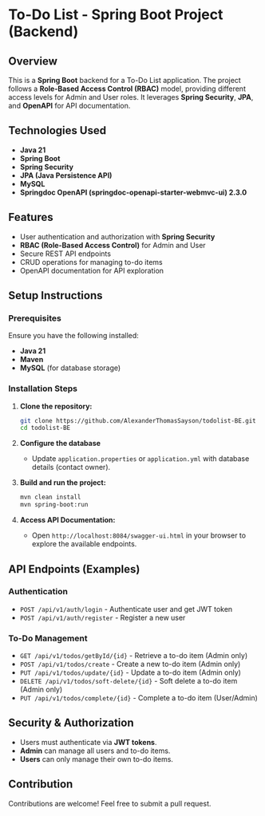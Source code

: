 # To-Do List - Spring Boot Project (Backend)

## Overview
This is a **Spring Boot** backend for a To-Do List application. The project follows a **Role-Based Access Control (RBAC)** model, providing different access levels for Admin and User roles. It leverages **Spring Security**, **JPA**, and **OpenAPI** for API documentation.

## Technologies Used
- **Java 21**
- **Spring Boot**
- **Spring Security**
- **JPA (Java Persistence API)**
- **MySQL**
- **Springdoc OpenAPI (springdoc-openapi-starter-webmvc-ui) 2.3.0**

## Features
- User authentication and authorization with **Spring Security**
- **RBAC (Role-Based Access Control)** for Admin and User
- Secure REST API endpoints
- CRUD operations for managing to-do items
- OpenAPI documentation for API exploration

## Setup Instructions
### Prerequisites
Ensure you have the following installed:
- **Java 21**
- **Maven**
- **MySQL** (for database storage)

### Installation Steps
1. **Clone the repository:**
   ```sh
   git clone https://github.com/AlexanderThomasSayson/todolist-BE.git
   cd todolist-BE
   ```
2. **Configure the database**
    - Update `application.properties` or `application.yml` with database details (contact owner).
   

3. **Build and run the project:**
   ```sh
   mvn clean install
   mvn spring-boot:run
   ```
4. **Access API Documentation:**
    - Open `http://localhost:8084/swagger-ui.html` in your browser to explore the available endpoints.

## API Endpoints (Examples)
### Authentication
- `POST /api/v1/auth/login` - Authenticate user and get JWT token
- `POST /api/v1/auth/register` - Register a new user

### To-Do Management
- `GET /api/v1/todos/getById/{id}` - Retrieve a to-do item (Admin only)
- `POST /api/v1/todos/create` - Create a new to-do item (Admin only)
- `PUT /api/v1/todos/update/{id}` - Update a to-do item (Admin only)
- `DELETE /api/v1/todos/soft-delete/{id}` - Soft delete a to-do item (Admin only)
- `PUT /api/v1/todos/complete/{id}` - Complete a to-do item (User/Admin)

## Security & Authorization
- Users must authenticate via **JWT tokens**.
- **Admin** can manage all users and to-do items.
- **Users** can only manage their own to-do items.

## Contribution
Contributions are welcome! Feel free to submit a pull request.


